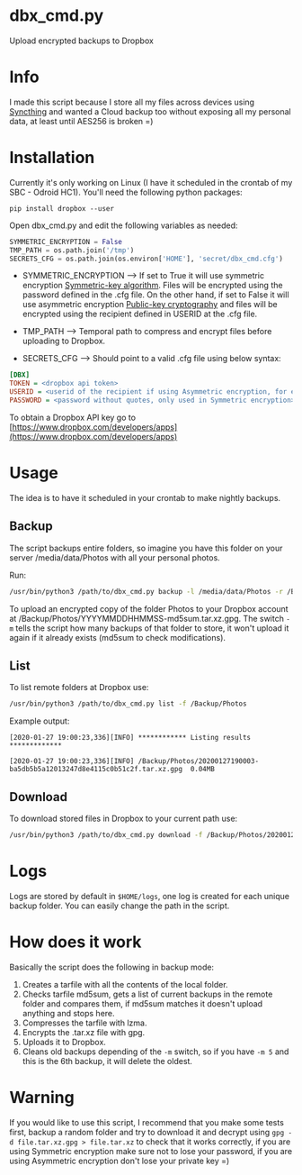 # dbx_cmd.py
Upload encrypted backups to Dropbox

# Info
I made this script because I store all my files across devices using [Syncthing](https://syncthing.net/) and wanted a Cloud backup too without exposing all my personal data, at least until AES256 is broken =)

# Installation

Currently it's only working on Linux (I have it scheduled in the crontab of my SBC - Odroid HC1).
You'll need the following python packages:

`pip install dropbox --user`

Open dbx_cmd.py and edit the following variables as needed:
```python
SYMMETRIC_ENCRYPTION = False
TMP_PATH = os.path.join('/tmp')
SECRETS_CFG = os.path.join(os.environ['HOME'], 'secret/dbx_cmd.cfg')
```
* SYMMETRIC_ENCRYPTION --> If set to True it will use symmetric encryption [Symmetric-key algorithm](https://en.wikipedia.org/wiki/Symmetric-key_algorithm). Files will be encrypted using the password defined in the .cfg file.
On the other hand, if set to False it will use asymmetric encryption [Public-key cryptography](https://en.wikipedia.org/wiki/Public-key_cryptography) and files will be encrypted using the recipient defined in USERID at the .cfg file.

* TMP_PATH --> Temporal path to compress and encrypt files before uploading to Dropbox.

* SECRETS_CFG --> Should point to a valid .cfg file using below syntax:

```cfg
[DBX]
TOKEN = <dropbox api token>
USERID = <userid of the recipient if using Asymmetric encryption, for ex: john@maildir.com>
PASSWORD = <password without quotes, only used in Symmetric encryption>
```
To obtain a Dropbox API key go to [https://www.dropbox.com/developers/apps](https://www.dropbox.com/developers/apps)

# Usage

The idea is to have it scheduled in your crontab to make nightly backups.

## Backup
The script backups entire folders, so imagine you have this folder on your server /media/data/Photos with all your personal photos.

Run:

```sh
/usr/bin/python3 /path/to/dbx_cmd.py backup -l /media/data/Photos -r /BACKUPS/Photos -m 5
```

To upload an encrypted copy of the folder Photos to your Dropbox account at /Backup/Photos/YYYYMMDDHHMMSS-md5sum.tar.xz.gpg.
The switch `-m` tells the script how many backups of that folder to store, it won't upload it again if it already exists (md5sum to check modifications).

## List
To list remote folders at Dropbox use:

```sh
/usr/bin/python3 /path/to/dbx_cmd.py list -f /Backup/Photos
```

Example output:

```
[2020-01-27 19:00:23,336][INFO] ************ Listing results *************

[2020-01-27 19:00:23,336][INFO] /Backup/Photos/20200127190003-ba5db5b5a12013247d8e4115c0b51c2f.tar.xz.gpg  0.04MB
```

## Download

To download stored files in Dropbox to your current path use:

```sh
/usr/bin/python3 /path/to/dbx_cmd.py download -f /Backup/Photos/20200127190003-ba5db5b5a12013247d8e4115c0b51c2f.tar.xz.gpg
```

# Logs

Logs are stored by default in `$HOME/logs`, one log is created for each unique backup folder. You can easily change the path in the script.

# How does it work

Basically the script does the following in backup mode:
1. Creates a tarfile with all the contents of the local folder.
2. Checks tarfile md5sum, gets a list of current backups in the remote folder and compares them, if md5sum matches it doesn't upload anything and stops here.
3. Compresses the tarfile with lzma.
4. Encrypts the .tar.xz file with gpg.
5. Uploads it to Dropbox.
6. Cleans old backups depending of the `-m` switch, so if you have `-m 5` and this is the 6th backup, it will delete the oldest.

# Warning

If you would like to use this script, I recommend that you make some tests first, backup a random folder and try to download it and decrypt using `gpg -d file.tar.xz.gpg > file.tar.xz` to check that it works correctly, if you are using Symmetric encryption make sure not to lose your password, if you are using Asymmetric encryption don't lose your private key =)
